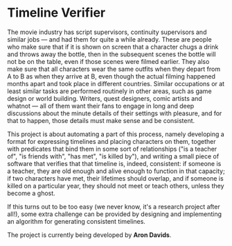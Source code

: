 # Timeline Verifier

The movie industry has script supervisors, continuity supervisors and similar jobs — and had them for quite a while already. These are people who make sure that if it is shown on screen that a character chugs a drink and throws away the bottle, then in the subsequent scenes the bottle will not be on the table, even if those scenes were filmed earlier. They also make sure that all characters wear the same outfits when they depart from A to B as when they arrive at B, even though the actual filming happened months apart and took place in different countries. Similar occupations or at least similar tasks are performed routinely in other areas, such as game design or world building. Writers, quest designers, comic artists and whatnot — all of them want their fans to engage in long and deep discussions about the minute details of their settings with pleasure, and for that to happen, those details must make sense and be consistent.

This project is about automating a part of this process, namely developing a format for expressing timelines and placing characters on them, together with predicates that bind them in some sort of relationships ("is a teacher of", "is friends with", "has met", "is killed by"), and writing a small piece of software that verifies that that timeline is, indeed, consistent: if someone is a teacher, they are old enough and alive enough to function in that capacity; if two characters have met, their lifetimes should overlap, and if someone is killed on a particular year, they should not meet or teach others, unless they become a ghost.

If this turns out to be too easy (we never know, it's a research project after all!), some extra challenge can be provided by designing and implementing an algorithm for generating consistent timelines.

The project is currently being developed by **Aron Davids**.
